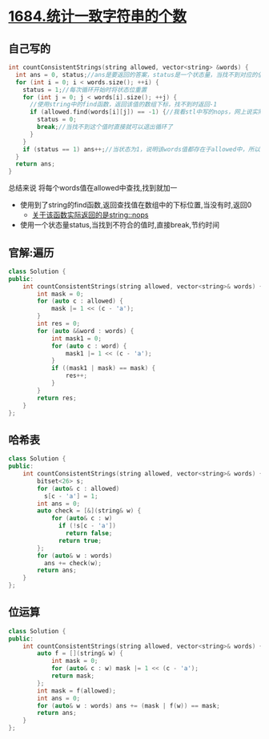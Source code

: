 # [1684.统计一致字符串的个数](https://leetcode.cn/problems/count-the-number-of-consistent-strings/)

## 自己写的

```c++
int countConsistentStrings(string allowed, vector<string> &words) {
  int ans = 0, status;//ans是要返回的答案，status是一个状态量，当找不到对应的值时，置为0
  for (int i = 0; i < words.size(); ++i) {
    status = 1;//每次循环开始时将状态位重置
    for (int j = 0; j < words[i].size(); ++j) {
      //使用string中的find函数，返回该值的数组下标，找不到时返回-1
      if (allowed.find(words[i][j]) == -1) {//我看stl中写的nops，网上说实际上找不到返回的是-1
        status = 0;
        break;//当找不到这个值时直接就可以退出循环了
      }
    }
    if (status == 1) ans++;//当状态为1，说明该words值都存在于allowed中，所以计数器加一
  }
  return ans;
}
```

总结来说 将每个words值在allowed中查找,找到就加一

- 使用到了string的find函数,返回查找值在数组中的下标位置,当没有时,返回0
    - [关于该函数实际返回的是string::nops](https://zhuanlan.zhihu.com/p/451132576)
- 使用一个状态量status,当找到不符合的值时,直接break,节约时间

## 官解:遍历

```c++
class Solution {
public:
    int countConsistentStrings(string allowed, vector<string>& words) {
        int mask = 0;
        for (auto c : allowed) {
            mask |= 1 << (c - 'a');
        }
        int res = 0;
        for (auto &&word : words) {
            int mask1 = 0;
            for (auto c : word) {
                mask1 |= 1 << (c - 'a');
            }
            if ((mask1 | mask) == mask) {
                res++;
            }
        }
        return res;
    }
};
```

## 哈希表

```c++
class Solution {
public:
    int countConsistentStrings(string allowed, vector<string>& words) {
        bitset<26> s;
        for (auto& c : allowed) 
          s[c - 'a'] = 1;
        int ans = 0;
        auto check = [&](string& w) {
            for (auto& c : w) 
              if (!s[c - 'a']) 
                return false;
              return true;
        };
        for (auto& w : words) 
          ans += check(w);
        return ans;
    }
};
```

## 位运算

```c++
class Solution {
public:
    int countConsistentStrings(string allowed, vector<string>& words) {
        auto f = [](string& w) {
            int mask = 0;
            for (auto& c : w) mask |= 1 << (c - 'a');
            return mask;
        };
        int mask = f(allowed);
        int ans = 0;
        for (auto& w : words) ans += (mask | f(w)) == mask;
        return ans;
    }
};
```
